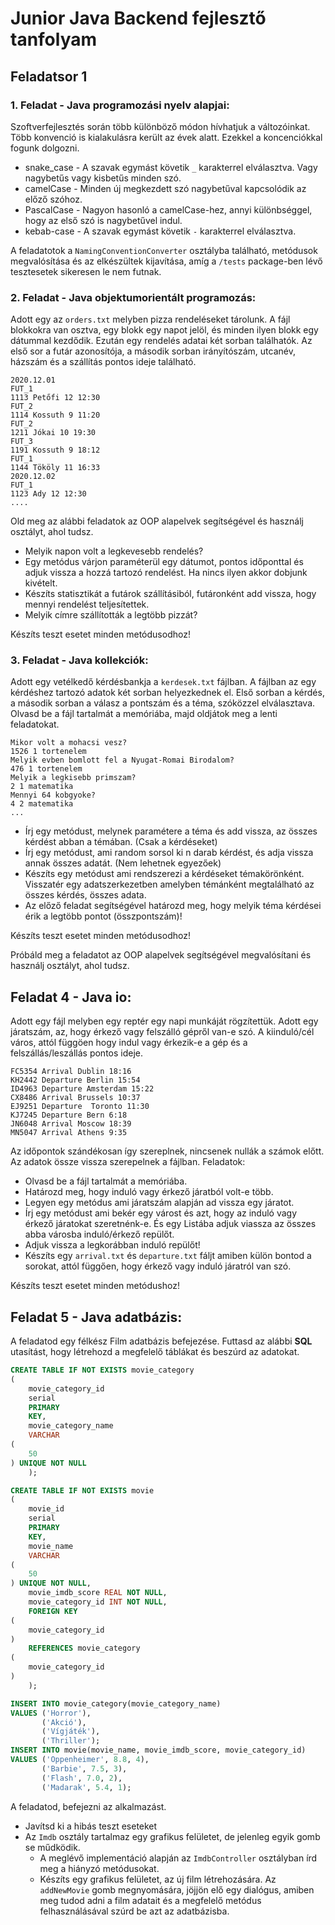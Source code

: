 # Junior Java Backend fejlesztő tanfolyam

## Feladatsor 1

### 1. Feladat - Java programozási nyelv alapjai:

Szoftverfejlesztés során több különböző módon hívhatjuk a változóinkat. Több konvenció is kialakulásra került az évek
alatt. Ezekkel a koncenciókkal fogunk dolgozni.

- snake_case - A szavak egymást követik `_` karakterrel elválasztva. Vagy nagybetűs vagy kisbetűs minden szó.
- camelCase - Minden új megkezdett szó nagybetűval kapcsolódik az előző szóhoz.
- PascalCase - Nagyon hasonló a camelCase-hez, annyi különbséggel, hogy az első szó is nagybetűvel indul.
- kebab-case - A szavak egymást követik `-` karakterrel elválasztva.

A feladatotok a `NamingConventionConverter` osztályba található, metódusok megvalósítása és az elkészültek kijavítása,
amíg a `/tests` package-ben lévő tesztesetek sikeresen le nem futnak.

### 2. Feladat - Java objektumorientált programozás:

Adott egy az `orders.txt` melyben pizza rendeléseket tárolunk. A fájl blokkokra van osztva, egy
blokk egy napot jelöl, és minden ilyen blokk egy dátummal kezdődik. Ezután egy rendelés adatai két sorban találhatók. Az
első sor a futár azonosítója, a második sorban irányítószám, utcanév, házszám és a szállítás pontos ideje található.

```
2020.12.01
FUT_1
1113 Petőfi 12 12:30
FUT_2
1114 Kossuth 9 11:20
FUT_2
1211 Jókai 10 19:30
FUT_3
1191 Kossuth 9 18:12
FUT_1
1144 Tököly 11 16:33
2020.12.02
FUT_1
1123 Ady 12 12:30
....
```

Old meg az alábbi feladatok az OOP alapelvek segítségével és használj osztályt, ahol tudsz.

- Melyik napon volt a legkevesebb rendelés?
- Egy metódus várjon paraméterül egy dátumot, pontos időponttal és adjuk vissza a hozzá tartozó rendelést. Ha nincs
  ilyen akkor dobjunk kivételt.
- Készíts statisztikát a futárok szállításiból, futáronként add vissza, hogy mennyi rendelést teljesítettek.
- Melyik címre szállították a legtöbb pizzát?

Készíts teszt esetet minden metódusodhoz!

### 3. Feladat - Java kollekciók:

Adott egy vetélkedő kérdésbankja a `kerdesek.txt` fájlban. A fájlban az egy kérdéshez tartozó adatok
két sorban helyezkednek el. Első sorban a kérdés, a második sorban a válasz a pontszám és a téma, szóközzel
elválasztava. Olvasd be a fájl tartalmát a memóriába, majd oldjátok meg a lenti feladatokat.

```
Mikor volt a mohacsi vesz?
1526 1 tortenelem
Melyik evben bomlott fel a Nyugat-Romai Birodalom?
476 1 tortenelem
Melyik a legkisebb primszam?
2 1 matematika
Mennyi 64 kobgyoke?
4 2 matematika
...
```

- Írj egy metódust, melynek paramétere a téma és add vissza, az összes kérdést abban a témában. (Csak a kérdéseket)
- Írj egy metódust, ami random sorsol ki n darab kérdést, és adja vissza annak összes adatát. (Nem lehetnek egyezőek)
- Készíts egy metódust ami rendszerezi a kérdéseket témakörönként. Visszatér egy adatszerkezetben amelyben témánként
  megtalálható az összes kérdés, összes adata.
- Az előző feladat segítségével határozd meg, hogy melyik téma kérdései érik a legtöbb pontot (összpontszám)!

Készíts teszt esetet minden metódusodhoz!

Próbáld meg a feladatot az OOP alapelvek segítségével megvalósítani és használj osztályt, ahol tudsz.

## Feladat 4 - Java io:

Adott egy fájl melyben egy reptér egy napi munkáját rögzítettük. Adott egy járatszám, az, hogy érkező vagy felszálló
gépről van-e szó. A kiinduló/cél város, attól függöen hogy indul vagy érkezik-e a gép és a felszállás/leszállás pontos
ideje.

```
FC5354 Arrival Dublin 18:16
KH2442 Departure Berlin 15:54
ID4963 Departure Amsterdam 15:22
CX8486 Arrival Brussels 10:37
EJ9251 Departure  Toronto 11:30
KJ7245 Departure Bern 6:18
JN6048 Arrival Moscow 18:39
MN5047 Arrival Athens 9:35
```

Az időpontok szándékosan így szereplnek, nincsenek nullák a számok előtt. Az adatok össze vissza szerepelnek a fájlban.
Feladatok:

- Olvasd be a fájl tartalmát a memóriába.
- Határozd meg, hogy induló vagy érkező járatból volt-e több.
- Legyen egy metódus ami járatszám alapján ad vissza egy járatot.
- Írj egy metódust ami bekér egy várost és azt, hogy az induló vagy érkező járatokat szeretnénk-e. És egy Listába adjuk
  viassza az összes abba városba induló/érkező repülőt.
- Adjuk vissza a legkorábban induló repülőt!
- Készíts egy `arrival.txt` és `departure.txt` fáljt amiben külön bontod a sorokat, attól függően, hogy érkező vagy
  induló járatról van szó.

Készíts teszt esetet minden metódushoz!

## Feladat 5 - Java adatbázis:

A feladatod egy félkész Film adatbázis befejezése. Futtasd az alábbi **SQL** utasítást, hogy létrehozd a megfelelő
táblákat és beszúrd az adatokat.

```sql
CREATE TABLE IF NOT EXISTS movie_category
(
    movie_category_id
    serial
    PRIMARY
    KEY,
    movie_category_name
    VARCHAR
(
    50
) UNIQUE NOT NULL
    );

CREATE TABLE IF NOT EXISTS movie
(
    movie_id
    serial
    PRIMARY
    KEY,
    movie_name
    VARCHAR
(
    50
) UNIQUE NOT NULL,
    movie_imdb_score REAL NOT NULL,
    movie_category_id INT NOT NULL,
    FOREIGN KEY
(
    movie_category_id
)
    REFERENCES movie_category
(
    movie_category_id
)
    );

INSERT INTO movie_category(movie_category_name)
VALUES ('Horror'),
       ('Akció'),
       ('Vígjáték'),
       ('Thriller');
INSERT INTO movie(movie_name, movie_imdb_score, movie_category_id)
VALUES ('Oppenheimer', 8.8, 4),
       ('Barbie', 7.5, 3),
       ('Flash', 7.0, 2),
       ('Madarak', 5.4, 1);
```

A feladatod, befejezni az alkalmazást.
 - Javítsd ki a hibás teszt eseteket
 - Az `Imdb` osztály tartalmaz egy grafikus felületet, de jelenleg egyik gomb se műdködik.
   - A meglévő implementáció alapján az `ImdbController` osztályban írd meg a hiányzó metódusokat.
   - Készíts egy grafikus felületet, az új film létrehozására. Az `addNewMovie` gomb megnyomására, jöjjön elő egy dialógus,
 amiben meg tudod adni a film adatait és a megfelelő metódus felhasználásával szúrd be azt az adatbázisba.